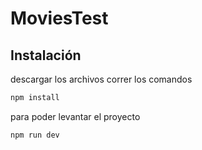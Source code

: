 # MoviesTest

## Instalación
descargar los archivos
correr los comandos
```bash
npm install
```
para poder levantar el proyecto
```bash
npm run dev
```
